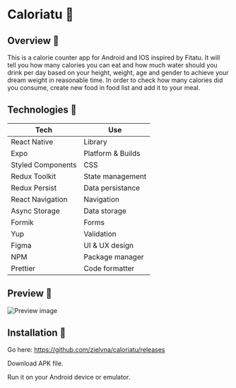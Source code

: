 # Caloriatu 🍔

## Overview 📝

This is a calorie counter app for Android and IOS inspired by Fitatu. It will tell you how many calories you can eat and how much water should you drink per day based on your height, weight, age and gender to achieve your dream weight in reasonable time. In order to check how many calories did you consume, create new food in food list and add it to your meal.

## Technologies 🔧

| Tech              | Use               |
| ----------------- | ----------------- |
| React Native      | Library           |
| Expo              | Platform & Builds |
| Styled Components | CSS               |
| Redux Toolkit     | State management  |
| Redux Persist     | Data persistance  |
| React Navigation  | Navigation        |
| Async Storage     | Data storage      |
| Formik            | Forms             |
| Yup               | Validation        |
| Figma             | UI & UX design    |
| NPM               | Package manager   |
| Prettier          | Code formatter    |

## Preview 👀

![Preview image](https://github.com/zielvna/caloriatu/assets/102986585/8a4116ff-0d98-469e-b69f-b1048113a710)

## Installation 💾

Go here: https://github.com/zielvna/caloriatu/releases

Download APK file.

Run it on your Android device or emulator.
